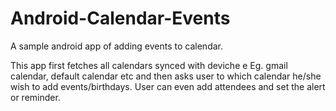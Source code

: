 # Android-Calendar-Events
A sample android app of adding events to calendar.

This app first fetches all calendars synced with deviche e Eg. gmail calendar, default calendar etc and then asks user to which calendar he/she wish to add events/birthdays. User can even add attendees and set the alert or reminder.
